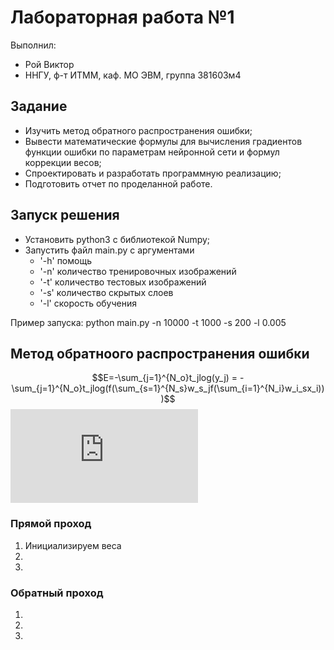 # Лабораторная работа №1

Выполнил:
 - Рой Виктор
 - ННГУ, ф-т ИТММ, каф. МО ЭВМ, группа 381603м4

## Задание
 - Изучить метод обратного распространения ошибки;
 - Вывести математические формулы для вычисления градиентов функции ошибки по параметрам
нейронной сети и формул коррекции весов;
 - Спроектировать и разработать программную реализацию;
 - Подготовить отчет по проделанной работе. 
 
## Запуск решения
 - Установить python3 c библиотекой Numpy;
 - Запустить файл main.py с аргументами 
 	- '-h' помощь 
 	- '-n' количество тренировочных изображений
 	- '-t' количество тестовых изображений
 	- '-s' количество скрытых слоев
 	- '-l' скорость обучения

Пример запуска: python main.py -n 10000 -t 1000 -s 200 -l 0.005

## Метод обратноого распространения ошибки
$$E=-\sum_{j=1}^{N_o}t_jlog(y_j) = -\sum_{j=1}^{N_o}t_jlog(f(\sum_{s=1}^{N_s}w_s_jf(\sum_{i=1}^{N_i}w_i_sx_i)))$$
![img](http://latex.codecogs.com/svg.latex?%24%24E%3D-%5Csum_%7Bj%3D1%7D%5E%7BN_o%7Dt_jlog%28y_j%29+%3D+-%5Csum_%7Bj%3D1%7D%5E%7BN_o%7Dt_jlog%28f%28%5Csum_%7Bs%3D1%7D%5E%7BN_s%7Dw_s_jf%28%5Csum_%7Bi%3D1%7D%5E%7BN_i%7Dw_i_sx_i%29%29%29%24%24)
### Прямой проход
1. Инициализируем веса 
2.	
3.

### Обратный проход
1.
2.
3.


